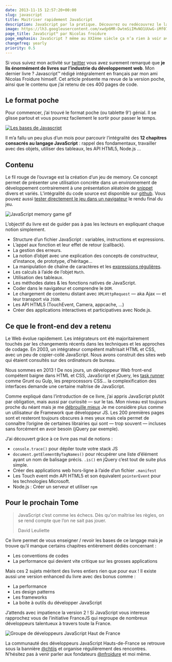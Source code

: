 ```yaml
---
date: 2013-11-15 12:57:20+00:00
slug: javascript
title: Maitriser rapidement JavaScript
description: JavaScript par la pratique. Découvrez ou redécouvrez le language JavaScript lors de la création d’un jeu de memory.
image: https://lh3.googleusercontent.com/xwdp6MR-DwtmSiIMvNO1UUwG-iMf07q8aB84YmjOXkaqzR83_L2CBLzOFXwTXe9u0n01ds3Nzjen-VCVkBs5mhEMX29TIHIb2uuWYsBLbaxFsCrfTu2zginOrn4YixqrDT-kVox-FTpVpSbtq7b1PjLe-7hzbHUYo1_ycD1KZHDx2OrTGpTu0UI5Ge5ObCvD9NBj1fb5QE_Ld_u1Px94rs_VdqTqUmIrdYWiEBYwDrcbtSekJ_UaQOoSEZKE509S3_ANep0f84eJfRinSq8pusauOjQV_ZdBI65TMJFiFMydr1MLx8i-ENDxunGtp9ILMUnko2TY2eiAGFMkfYM4D1o0g5io9HA8m0PBDa9TiTrLL8VU_9jglg2NJjASNxyOWnk6zFwyUJtCURtlJSVA4SHXOfaG7HGAXvgPlM3yUFEOLZzoYYw2XdSDWH4QqYr8MdSAbCPe_ZdsDdjwspyfgzCILZlZFlzgU8oNxMc0Vk-t70K3u-HNYKRVsKwcABGQPeY-2BsfALtEnycwVf5kysX4yLDEj8B3gL5SyTMXRD-RNsznAzzMHT5GcXG1eUiSXKL4M18kFkxX0iLoGjE3kFJVnPA3bcn100pQ2PYejZDqosUA=w1024-h512-no
page_title: JavaScript™ par Nicolas froidure
page_emphasis: JavaScript ? même au XXIème siècle ça n’a rien à voir avec Java ou J2EE
changefreq: yearly
priority: 0.5
---
```


Si vous suivez mon activité sur [twitter](https://twitter.com/_flexbox) vous avez surement remarqué que __je lis énormément de livres sur l’industrie du développement web__. Mon dernier livre ? Javascript™ rédigé intégralement en français par mon ami Nicolas Froidure himself.
Cet article présente ma revue de la version poche, ainsi que le contenu que j’ai retenu de ces 400 pages de code.

## Le format poche

Pour commencer, j’ai trouvé le format poche (ou tablette 9') génial. Il se glisse partout et vous pourrez facilement le sortir pour passer le temps.

[![Les bases de Javascript](front/books/nicolas-froidure-js.jpg?raw=true)](http://amzn.to/2d9AhoS)

Il m’a fallu un peu plus d’un mois pour parcourir l’intégralité des __12 chapitres consacrés au langage JavaScript__ : rappel des fondamentaux, travailler avec des objets, utiliser des tableaux, les API HTML5, Node.js …

## Contenu

Le fil rouge de l’ouvrage est la création d’un jeu de memory. Ce concept permet de présenter une utilisation concrète dans un environnement de développement contrairement à une présentation aléatoire de [snippet](https://fr.wikipedia.org/wiki/Snippet) divers et variés. L’intégralité du code source est disponible sur [github](http://github.com/nfroidure). Vous pouvez aussi [tester directement le jeu dans un navigateur](http://memory.insertafter.com) le rendu final du jeu.


![JavaScript memory game gif](https://lh3.googleusercontent.com/GPq4MRIV0re9VrGUKLHAUxpiCoaJZuDQZUrAxDgBiHIf1HH7olBkkE9XVil1tTnZf9j__fpfDgZ-4YYF9mDNVWs_PBGtIuaGbW0-hqnUhAv_ro67alhCKbRdbHb5czJAtCq8mCC_tZWFUaASMyfInY8fgmOft9jsyKtyVd5nQYJSkml7SVHRpdHYD0RaNtbRPrUBu1e67ov5jNYmyfmcBCwRrI3lVnJKkAyygbjHvtnl4xb84BTVBgiAPw6mvAVa02Sg90j6km2MaXd67QEG8y8ozMjOTUTocH_3jSdfu6wyUYDewZUhSLvyMR_3G8228CY5vBZ6ubB_dApwDWhpsBukElpAlYU1IQKWs2ak-JPstLIrpC9xXC9H7Bzd-GJLsDSXuqvKmWONMeQFB9X8VjY80YSflmERZKMLg8o-j7CROKsohcPEf2t288urOyQez8VdSLBcQP94cx248F8JONWLUSh75Xx9hd9rPzWnHCqo-5EdznklQxU-M6Y4LMG_A0seswj5AIxpkiZctIHsBNyWQMe9JvcmkhU9HiAZhKOChOyCHth9GD9_Mk_IdefxgQSNm_Xx1sP29QKwQqcu5Tjt4XtordLyUb-6QmYua77cHccA=w593-h378-no)

L’objectif du livre est de guider pas à pas les lecteurs en expliquant chaque notion simplement.

- Structure d’un fichier JavaScript : variables, instructions et expressions.
- L’appel aux fonction et leur effet de retour (callback).
- La gestion des erreurs.
- La notion d’objet avec une explication des concepts de constructeur, d’instance, de prototype, d’héritage…
- La manipulation de chaîne de caractères et les [expressions régulières](http://leaverou.github.io/regexplained/).
- Les calculs à l’aide de l’objet `Math`.
- Utilisation des tableaux.
- Les méthodes dates & les fonctions natives de JavaScript.
- Coder dans le navigateur et comprendre le `DOM`.
- Le chargement de contenu distant avec `XMLHttpRequest` — aka Ajax — et leur transport via `JSON`.
- Les API HTML5 (TouchEvent, Camera, appcache, …)
- Créer des applications interactives et participatives avec Node.js.

## Ce que le front-end dev a retenu

Le Web évolue rapidement. Les intégrateurs ont été majoritairement touchés par les changements récents dans les techniques et les approches de codage. En 2003, un intégrateur compétent maîtrisait HTML et CSS, avec un peu de copier-collé JavaScript. Nous avons construit des sites web qui étaient consultés sur des ordinateurs de bureau.

Nous sommes en 2013 ! De nos jours, un développeur Web front-end compétent baigne dans HTML et CSS, JavaScript et jQuery, les [task runner](https://www.anthedesign.fr/developpement-web/tasks-runner-developpeur-front/) comme Grunt ou Gulp, les preprocessors CSS… la complexification des interfaces demande une certaine maîtrise de JavaScript.

Comme expliqué dans l’introduction de ce livre, j’ai appris JavaScript plutôt par obligation, mais aussi par curiosité — sur le tas. Mon niveau est toujours proche du néant mais je me [débrouille mieux](http://flexbox.github.io/pokemon-breakpoint/) Je me considère plus comme un utilisateur de Framework que développeur JS. Les 200 premières pages sont et resteront toujours obscures à mes yeux mais cela permet de connaître l’origine de certaines librairies qui sont — trop souvent — incluses sans forcément en avoir besoin (jQuery par exemple).

J’ai découvert grâce à ce livre pas mal de notions :

- `console.trace()` pour dépiler toute votre stack JS
- `document.getElementByTagNames()` pour récupérer une liste d’élément ayant un nom de balisage précis. `.is()` en jQuery c’est tout de suite plus simple.
- Créer des applications web hors-ligne à l’aide d’un fichier `.manifest`
- Les Touch event mdn API HTML5 et son équivalent `pointerEvent` pour les technologies Microsoft.
- Node.js : Créer un serveur et utiliser `npm`

## Pour le prochain Tome

>JavaScript c’est comme les échecs. Dès qu'on maîtrise les règles, on se rend compte que l’on ne sait pas jouer.
>
>David Leuliette

Ce livre permet de vous enseigner / revoir les bases de ce langage mais je trouve qu’il manque certains chapitres entièrement dédiés concernant :

- Les conventions de codes
- La performance qui devient vite critique sur les grosses applications

Mais ces 2 sujets méritent des livres entiers rien que pour eux ! Il existe aussi une version enhanced du livre avec des bonus comme :

- La performance
- Les design patterns
- Les frameworks
- La boite à outils du développer JavaScript

J’attends avec impatience la version 2 !
Si JavaScript vous interesse rapprochez vous de l’initiative FranceJS qui regroupe de nombreux développeurs talentueux à travers toute la France.

![Groupe de développeurs JavaScript Haut de France](https://lh3.googleusercontent.com/PMfxgdPCVWOMtuxQ9Aq16mU0OKeoPz0nDvwkPG3XCyStOvEPEFc_0vYdouF07CkmC6jt_AiZdv2wqoDRSkTpX_xd8wcZy9kSvQstlOchMLIkfaBl8gJY2YGUALfe3OBefQVUOwqe3a2YpI5ZpVNyVRPbL6RJHNNRB043mGIOZVmr9_z5cECqdYkrBKyrcMacNLv3sXHjIeWsiX5qCltl7qnDHJazt8tTU1Wn1wzRU9dSRywLkK8vir0NIrJwwWQVweY68sd-uRZmWwqyaqBMVkjT-8V6qAIOdkdlCAXvKX0RjJaUglnj0Ba-_UkQYXoVf161opzCv0zgo6UG2FSp-lzCCgzEnWnafU8APyHlqLz8ojpZ36tYoux73KUiaXUf7zWDM7-05PSV7dH_iHjn7CDlJaeK0pFM4IYAw99mv6tOCe8n7AVyEaRnji-dWkr_XqWoGzpoEYU-upDbgHwO_OhDZ2VPnN15YLxJ1NXMnoEy1Lw-Xqvqd0QHRF1Gvi6TORCzsykW11aytwUzFKDrVHN2Tw16sYceL41mHJFQoes7nhL-28-rbw8z4U9OXBFR2M89491Vt-5uQ0bPo2PT6e-tZYYpubGVGAGCGI_1kh0yqJK5=w1024-h402-no)

La communauté des développeurs JavaScript Hauts-de-France se retrouve sous la bannière [@chtijs](https://twitter.com/chtijs) et organise régulièrement des rencontres. N’hésitez pas à venir parler aux fondateurs [@nfroidure](https://twitter.com/nfroidure) et moi même.
